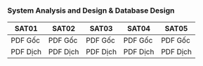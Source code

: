 ### System Analysis and Design & Database Design
                    
SAT01  | SAT02 | SAT03 | SAT04 | SAT05
------------- | ------------- | ------------- | ------------- | ------------- 
PDF Gốc | PDF Gốc |  PDF Gốc |  PDF Gốc |  PDF Gốc 
PDF Dịch |  PDF Dịch |  PDF Dịch |  PDF Dịch |  PDF Dịch
